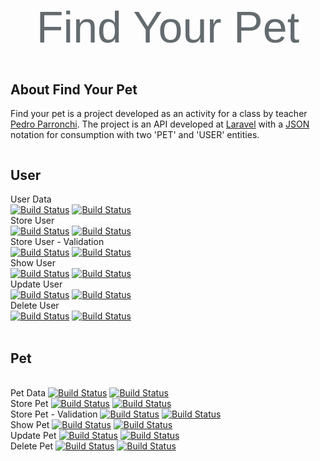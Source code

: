 <h1 align ="center" 
style ="
    color: #636b6f;
    font-family: 'Nunito', sans-serif;
    font-size: 70px;
    font-height: 100vh;
    font-weight: 200;
">Find Your Pet</h1>


<!--<p align="center">
<a href="https://travis-ci.org/laravel/framework"><img src="https://travis-ci.org/laravel/framework.svg" alt="Build Status"></a>
<a href="https://packagist.org/packages/laravel/framework"><img src="https://poser.pugx.org/laravel/framework/d/total.svg" alt="Total Downloads"></a>
<a href="https://packagist.org/packages/laravel/framework"><img src="https://poser.pugx.org/laravel/framework/v/stable.svg" alt="Latest Stable Version"></a>
<a href="https://packagist.org/packages/laravel/framework"><img src="https://poser.pugx.org/laravel/framework/license.svg" alt="License"></a>
</p>-->

## About Find Your Pet

Find your pet is a project developed as an activity for a class by teacher <a href="https://github.com/pedroparronchi">Pedro Parronchi</a>.
The project is an API developed at <a href="https://laravel.com/docs/7.x">Laravel</a> with a <a href="https://www.json.org/json-pt.html">JSON</a> notation for consumption with two 'PET' and 'USER' entities.


<div class="UploadContainer" style="width: 100%; margin-top: 0px; display: flex; justify-content: left;">
<div class="UploadPost" style="width: 800px; a.{max-width: 100%; display: block;}">

## User
User Data
</br>
<a href="https://i.imgur.com/GQ62dd6.jpg"><img src="https://i.imgur.com/GQ62dd6.jpg" alt="Build Status"></a>
<a href="https://imgur.com/66CufCP.jpg"><img src="https://imgur.com/66CufCP.jpg" alt="Build Status"></a>
</br>
Store User
</br>
<a href="https://imgur.com/pjos4uf.jpg"><img src="https://imgur.com/pjos4uf.jpg" alt="Build Status"></a>
<a href="https://imgur.com/8t363b2.jpg"><img src="https://imgur.com/8t363b2.jpg" alt="Build Status"></a>
</br>
Store User - Validation
</br>
<a href="https://imgur.com/pjos4uf.jpg"><img src="https://imgur.com/pjos4uf.jpg" alt="Build Status"></a>
<a href="https://imgur.com/w50M2xQ.jpg"><img src="https://imgur.com/w50M2xQ.jpg" alt="Build Status"></a>
</br>
Show User
</br>
<a href="https://imgur.com/y1CKDJk.jpg"><img src="https://imgur.com/y1CKDJk.jpg" alt="Build Status"></a>
<a href="https://imgur.com/8d1HWlU.jpg"><img src="https://imgur.com/8d1HWlU.jpg" alt="Build Status"></a>
</br>
Update User
</br>
<a href="https://imgur.com/iLRWmBb.jpg"><img src="https://imgur.com/iLRWmBb.jpg" alt="Build Status"></a>
<a href="https://imgur.com/lINx04e.jpg"><img src="https://imgur.com/lINx04e.jpg" alt="Build Status"></a>
</br>
Delete User
</br>
<a href="https://imgur.com/2QD8rwn.jpg"><img src="https://imgur.com/2QD8rwn.jpg" alt="Build Status"></a>
<a href="https://imgur.com/KMU9H5J.jpg"><img src="https://imgur.com/KMU9H5J.jpg" alt="Build Status"></a>
</br>
</br>

## Pet
</br>
Pet Data
<a href="https://imgur.com/XWcdLEx.jpg"><img src="https://imgur.com/XWcdLEx.jpg" alt="Build Status"></a>
<a href="https://imgur.com/UV9VSFI.jpg"><img src="https://imgur.com/UV9VSFI.jpg" alt="Build Status"></a>
</br>
Store Pet
<a href="https://imgur.com/9UO9JpR.jpg"><img src="https://imgur.com/9UO9JpR.jpg" alt="Build Status"></a>
<a href="https://imgur.com/6VsSOCc.jpg"><img src="https://imgur.com/6VsSOCc.jpg" alt="Build Status"></a>
</br>
Store Pet - Validation
<a href="https://imgur.com/9UO9JpR.jpg"><img src="https://imgur.com/9UO9JpR.jpg" alt="Build Status"></a>
<a href="https://imgur.com/BbTZD55.jpg"><img src="https://imgur.com/BbTZD55.jpg" alt="Build Status"></a>
</br>
Show Pet
<a href="https://imgur.com/5MOX5uH.jpg"><img src="https://imgur.com/5MOX5uH.jpg" alt="Build Status"></a>
<a href="https://imgur.com/2tA63Cj.jpg"><img src="https://imgur.com/2tA63Cj.jpg" alt="Build Status"></a>
</br>
Update Pet
<a href="https://imgur.com/Ak8WfuW.jpg"><img src="https://imgur.com/Ak8WfuW.jpg" alt="Build Status"></a>
<a href="https://imgur.com/Bqgnvt7.jpg"><img src="https://imgur.com/Bqgnvt7.jpg" alt="Build Status"></a>
</br>
Delete Pet
<a href="https://imgur.com/UO4SQrr.jpg"><img src="https://imgur.com/UO4SQrr.jpg" alt="Build Status"></a>
<a href="https://imgur.com/dh9jxZm.jpg"><img src="https://imgur.com/dh9jxZm.jpg" alt="Build Status"></a>
</br>
</br>

</div>
</div>